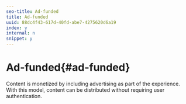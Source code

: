 ```yaml
---
seo-title: Ad-funded
title: Ad-funded
uuid: 88dc4f43-617d-40fd-abe7-4275620d6a19
index: y
internal: n
snippet: y
---
```


# Ad-funded{#ad-funded}

Content is monetized by including advertising as part of the experience. With this model, content can be distributed without requiring user authentication. 
